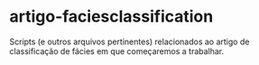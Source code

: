 artigo-faciesclassification
===========================

Scripts (e outros arquivos pertinentes) relacionados ao artigo de classificação de fácies em que começaremos a trabalhar.

